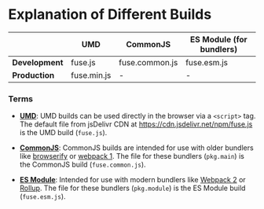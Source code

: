 # Explanation of Different Builds

|                 | UMD         | CommonJS       | ES Module (for bundlers) |
| --------------- | ----------- | -------------- | ------------------------ |
| **Development** | fuse.js     | fuse.common.js | fuse.esm.js              |
| **Production**  | fuse.min.js | -              | -                        |

### Terms

- **[UMD](https://github.com/umdjs/umd)**: UMD builds can be used directly in the browser via a `<script>` tag. The default file from jsDelivr CDN at https://cdn.jsdelivr.net/npm/fuse.js is the UMD build (`fuse.js`).

- **[CommonJS](http://wiki.commonjs.org/wiki/Modules/1.1)**: CommonJS builds are intended for use with older bundlers like [browserify](http://browserify.org/) or [webpack 1](https://webpack.github.io). The file for these bundlers (`pkg.main`) is the CommonJS build (`fuse.common.js`).

- **[ES Module](http://exploringjs.com/es6/ch_modules.html)**: Intended for use with modern bundlers like [Webpack 2](https://webpack.js.org) or [Rollup](http://rollupjs.org/). The file for these bundlers (`pkg.module`) is the ES Module build (`fuse.esm.js`).
